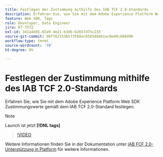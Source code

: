 ```yaml
---
title: Festlegen der Zustimmung mithilfe des IAB TCF 2.0-Standards
description: Erfahren Sie, wie Sie mit dem Adobe Experience Platform Web SDK Zustimmungswerte gemäß dem IAB TCF 2.0-Standard festlegen.
feature: Web SDK, Tags
role: Developer, Data Engineer
jira: KT-7572
exl-id: 341a4e01-02a9-4e21-b3d6-b2657d75c233
source-git-commit: 90f7621536573f60ac6585404b1ac0e49cb08496
workflow-type: tm+mt
source-wordcount: '78'
ht-degree: 0%

---
```


# Festlegen der Zustimmung mithilfe des IAB TCF 2.0-Standards

Erfahren Sie, wie Sie mit dem Adobe Experience Platform Web SDK Zustimmungswerte gemäß dem IAB TCF 2.0-Standard festlegen.

>[!NOTE]
>
> Launch ist jetzt **[!DNL tags]**

>[!VIDEO](https://video.tv.adobe.com/v/332695/?quality=12&learn=on)

Weitere Informationen finden Sie in der Dokumentation unter [IAB FCF 2.0-Unterstützung in Platform](https://experienceleague.adobe.com/docs/experience-platform/landing/governance-privacy-security/consent/iab/overview.html) für weitere Informationen.
